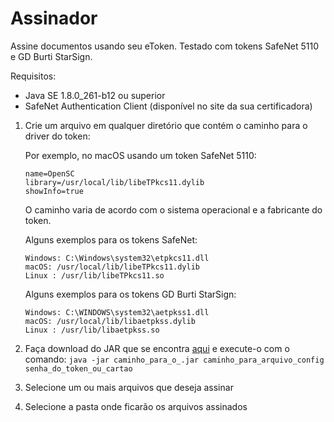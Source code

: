 # Assinador

Assine documentos usando seu eToken.
Testado com tokens SafeNet 5110 e GD Burti StarSign.

Requisitos:
- Java SE 1.8.0_261-b12 ou superior
- SafeNet Authentication Client (disponível no site da sua certificadora)

1. Crie um arquivo em qualquer diretório que contém o caminho para o driver do token:

    Por exemplo, no macOS usando um token SafeNet 5110:
    ```text
    name=OpenSC
    library=/usr/local/lib/libeTPkcs11.dylib
    showInfo=true
    ```

    O caminho varia de acordo com o sistema operacional e a fabricante do token.

    Alguns exemplos para os tokens SafeNet:
    ```text
    Windows: C:\Windows\system32\etpkcs11.dll
    macOS: /usr/local/lib/libeTPkcs11.dylib
    Linux : /usr/lib/libeTPkcs11.so
    ```

   Alguns exemplos para os tokens GD Burti StarSign:

   ```text
   Windows: C:\WINDOWS\system32\aetpkss1.dll
   macOS: /usr/local/lib/libaetpkss.dylib
   Linux : /usr/lib/libaetpkss.so
   ```

2. Faça download do JAR que se encontra [aqui](https://github.com/grascovit/assinador-pkcs11/releases/latest/) e execute-o com o comando:
`java -jar caminho_para_o_.jar caminho_para_arquivo_config senha_do_token_ou_cartao`
3. Selecione um ou mais arquivos que deseja assinar
4. Selecione a pasta onde ficarão os arquivos assinados